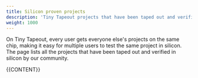 ```yaml
---
title: Silicon proven projects
description: 'Tiny Tapeout projects that have been taped out and verified in silicon.'
weight: 1000
---
```


On Tiny Tapeout, every user gets everyone else's projects on the same chip, making it easy for multiple users to test the same project in silicon. The page lists all the projects that have been taped out and verified in silicon by our community.

{{CONTENT}}

